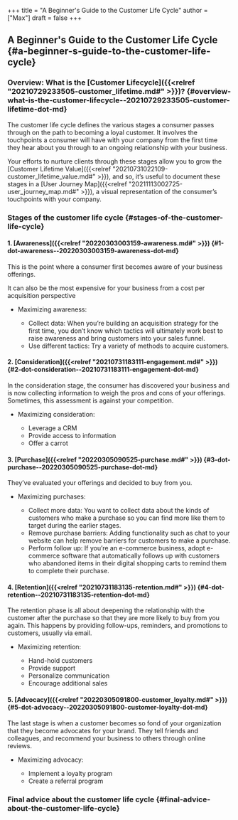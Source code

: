 +++
title = "A Beginner's Guide to the Customer Life Cycle"
author = ["Max"]
draft = false
+++

## A Beginner's Guide to the Customer Life Cycle {#a-beginner-s-guide-to-the-customer-life-cycle}


### Overview: What is the [Customer Lifecycle]({{<relref "20210729233505-customer_lifetime.md#" >}})? {#overview-what-is-the-customer-lifecycle--20210729233505-customer-lifetime-dot-md}

The customer life cycle defines the various stages a consumer passes through on
the path to becoming a loyal customer. It involves the touchpoints a consumer
will have with your company from the first time they hear about you through to
an ongoing relationship with your business.

Your efforts to nurture clients through these stages allow you to grow the
[Customer Lifetime Value]({{<relref "20210731022109-customer_lifetime_value.md#" >}}), and so, it’s useful to document these stages in a
[User Journey Map]({{<relref "20211113002725-user_journey_map.md#" >}}), a visual representation of the consumer’s touchpoints
with your company.


### Stages of the customer life cycle {#stages-of-the-customer-life-cycle}


#### 1. [Awareness]({{<relref "20220303003159-awareness.md#" >}}) {#1-dot-awareness--20220303003159-awareness-dot-md}

This is the point where a consumer first becomes aware of your business
offerings.

It can also be the most expensive for your business from a cost per acquisition
perspective

<!--list-separator-->

-  Maximizing awareness:

    -   Collect data: When you’re building an acquisition strategy for the first time,
        you don’t know which tactics will ultimately work best to raise awareness and
        bring customers into your sales funnel.
    -   Use different tactics: Try a variety of methods to acquire customers.


#### 2. [Consideration]({{<relref "20210731183111-engagement.md#" >}}) {#2-dot-consideration--20210731183111-engagement-dot-md}

In the consideration stage, the consumer has discovered your business and is now
collecting information to weigh the pros and cons of your offerings. Sometimes,
this assessment is against your competition.

<!--list-separator-->

-  Maximizing consideration:

    -   Leverage a CRM
    -   Provide access to information
    -   Offer a carrot


#### 3. [Purchase]({{<relref "20220305090525-purchase.md#" >}}) {#3-dot-purchase--20220305090525-purchase-dot-md}

They’ve evaluated your offerings and decided to buy from you.

<!--list-separator-->

-  Maximizing purchases:

    -   Collect more data: You want to collect data about the kinds of customers who make a purchase so you can find more like them to target during the earlier stages.
    -   Remove purchase barriers: Adding functionality such as chat to your website can help remove barriers for customers to make a purchase.
    -   Perform follow up: If you’re an e-commerce business, adopt e-commerce software that automatically follows up with customers who abandoned items in their digital shopping carts to remind them to complete their purchase.


#### 4. [Retention]({{<relref "20210731183135-retention.md#" >}}) {#4-dot-retention--20210731183135-retention-dot-md}

The retention phase is all about deepening the relationship with the customer after the purchase so that they are more likely to buy from you again. This happens by providing follow-ups, reminders, and promotions to customers, usually via email.

<!--list-separator-->

-  Maximizing retention:

    -   Hand-hold customers
    -   Provide support
    -   Personalize communication
    -   Encourage additional sales


#### 5. [Advocacy]({{<relref "20220305091800-customer_loyalty.md#" >}}) {#5-dot-advocacy--20220305091800-customer-loyalty-dot-md}

The last stage is when a customer becomes so fond of your organization that they become advocates for your brand. They tell friends and colleagues, and recommend your business to others through online reviews.

<!--list-separator-->

-  Maximizing advocacy:

    -   Implement a loyalty program
    -   Create a referral program


### Final advice about the customer life cycle {#final-advice-about-the-customer-life-cycle}